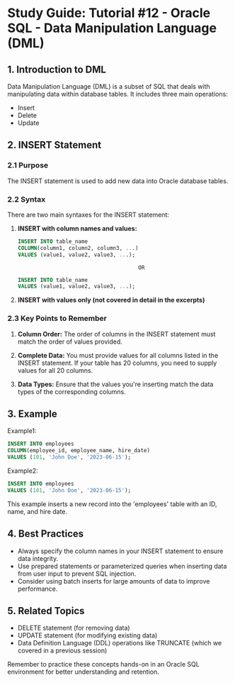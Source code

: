 # Study Guide: Tutorial #12 - Oracle SQL - Data Manipulation Language (DML)

## 1. Introduction to DML
Data Manipulation Language (DML) is a subset of SQL that deals with manipulating data within database tables. It includes three main operations:
- Insert
- Delete
- Update


## 2. INSERT Statement

### 2.1 Purpose
The INSERT statement is used to add new data into Oracle database tables. 

### 2.2 Syntax
There are two main syntaxes for the INSERT statement:

1. **INSERT with column names and values:**
   ```sql
   INSERT INTO table_name
   COLUMN(column1, column2, column3, ...)
   VALUES (value1, value2, value3, ...);
   ```
                                             OR
   ```sql
   INSERT INTO table_name
   VALUES (value1, value2, value3, ...);
   ```
   

3. **INSERT with values only (not covered in detail in the excerpts)**

### 2.3 Key Points to Remember
1. **Column Order:** The order of columns in the INSERT statement must match the order of values provided. 

2. **Complete Data:** You must provide values for all columns listed in the INSERT statement. If your table has 20 columns, you need to supply values for all 20 columns. 

3. **Data Types:** Ensure that the values you're inserting match the data types of the corresponding columns.

## 3. Example
Example1:
```sql
INSERT INTO employees
COLUMN(employee_id, employee_name, hire_date)
VALUES (101, 'John Doe', '2023-06-15');
```
Example2:
```sql
INSERT INTO employees
VALUES (101, 'John Doe', '2023-06-15');
```
This example inserts a new record into the 'employees' table with an ID, name, and hire date. 

## 4. Best Practices
- Always specify the column names in your INSERT statement to ensure data integrity.
- Use prepared statements or parameterized queries when inserting data from user input to prevent SQL injection.
- Consider using batch inserts for large amounts of data to improve performance.

## 5. Related Topics
- DELETE statement (for removing data)
- UPDATE statement (for modifying existing data)
- Data Definition Language (DDL) operations like TRUNCATE (which we covered in a previous session) 

Remember to practice these concepts hands-on in an Oracle SQL environment for better understanding and retention.
